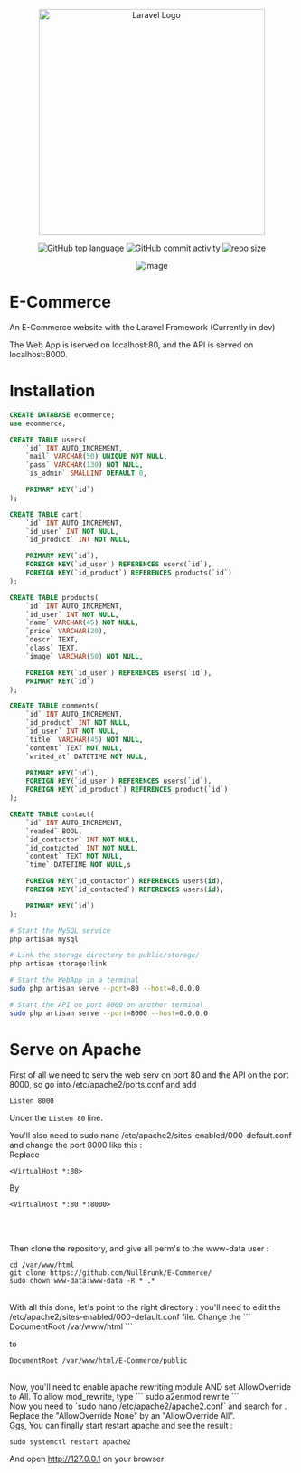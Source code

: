 <div align="center">
  
<a href="https://laravel.com" target="_blank"><img src="https://raw.githubusercontent.com/laravel/art/master/logo-lockup/5%20SVG/2%20CMYK/1%20Full%20Color/laravel-logolockup-cmyk-red.svg" width="400" alt="Laravel Logo"></a>
  
    
![GitHub top language](https://img.shields.io/github/languages/top/NullBrunk/E-Commerce?style=for-the-badge)
![GitHub commit activity](https://img.shields.io/github/commit-activity/m/NullBrunk/E-Commerce?style=for-the-badge)
![repo size](https://img.shields.io/github/repo-size/NullBrunk/E-Commerce?style=for-the-badge)

![image](https://user-images.githubusercontent.com/125673909/236008769-2e900822-be7e-4c74-a87e-bfcc22bd69ec.png)


</div> 

# E-Commerce
An E-Commerce website with the Laravel Framework (Currently in dev)

The Web App is iserved on localhost:80, and the API is served on localhost:8000.


# Installation

```sql
CREATE DATABASE ecommerce;
use ecommerce;

CREATE TABLE users(
    `id` INT AUTO_INCREMENT,
    `mail` VARCHAR(50) UNIQUE NOT NULL,
    `pass` VARCHAR(130) NOT NULL,
    `is_admin` SMALLINT DEFAULT 0,

    PRIMARY KEY(`id`)   
);

CREATE TABLE cart(
    `id` INT AUTO_INCREMENT,
    `id_user` INT NOT NULL,
    `id_product` INT NOT NULL,

    PRIMARY KEY(`id`),
    FOREIGN KEY(`id_user`) REFERENCES users(`id`),
    FOREIGN KEY(`id_product`) REFERENCES products(`id`)
);

CREATE TABLE products(
    `id` INT AUTO_INCREMENT,
    `id_user` INT NOT NULL,
    `name` VARCHAR(45) NOT NULL,
    `price` VARCHAR(20),
    `descr` TEXT,
    `class` TEXT,
    `image` VARCHAR(50) NOT NULL,

    FOREIGN KEY(`id_user`) REFERENCES users(`id`),
    PRIMARY KEY(`id`)
);

CREATE TABLE comments(
    `id` INT AUTO_INCREMENT,
    `id_product` INT NOT NULL, 
    `id_user` INT NOT NULL,
    `title` VARCHAR(45) NOT NULL,
    `content` TEXT NOT NULL,
    `writed_at` DATETIME NOT NULL,

    PRIMARY KEY(`id`),
    FOREIGN KEY(`id_user`) REFERENCES users(`id`),
    FOREIGN KEY(`id_product`) REFERENCES product(`id`)
);

CREATE TABLE contact(
    `id` INT AUTO_INCREMENT,
    `readed` BOOL,
    `id_contactor` INT NOT NULL,
    `id_contacted` INT NOT NULL,
    `content` TEXT NOT NULL,
    `time` DATETIME NOT NULL,s

    FOREIGN KEY(`id_contactor`) REFERENCES users(id),
    FOREIGN KEY(`id_contacted`) REFERENCES users(id),

    PRIMARY KEY(`id`)
);

```

```bash
# Start the MySQL service
php artisan mysql

# Link the storage directory to public/storage/
php artisan storage:link

# Start the WebApp in a terminal
sudo php artisan serve --port=80 --host=0.0.0.0

# Start the API on port 8000 on another terminal
sudo php artisan serve --port=8000 --host=0.0.0.0
```

# Serve on Apache

First of all we need to serv the web serv on port 80 and the API on the port 8000, so go into /etc/apache2/ports.conf and add 
```
Listen 8000
```
Under the `Listen 80` line.

You'll also need to sudo nano /etc/apache2/sites-enabled/000-default.conf and change the port 8000 like this :
<br>
Replace
```
<VirtualHost *:80>
```
By 
```
<VirtualHost *:80 *:8000>
```
<br>
<br>

Then clone the repository, and give all perm's to the www-data user :
<br>
```
cd /var/www/html
git clone https://github.com/NullBrunk/E-Commerce/
sudo chown www-data:www-data -R * .*
```
<br>
With all this done, let's point to the right directory : you'll need to edit the /etc/apache2/sites-enabled/000-default.conf file. Change the 
```
DocumentRoot /var/www/html
``` 

to

``` 
DocumentRoot /var/www/html/E-Commerce/public
```
<br>
Now, you'll need to enable apache rewriting module AND set AllowOverride to All.
To allow mod_rewrite, type
```
sudo a2enmod rewrite 
```
<br>
Now you need to `sudo nano /etc/apache2/apache2.conf` and search for <Directory /var/www/>.
Replace the "AllowOverride None" by an "AllowOverride All".

<br>
Ggs, You can finally start restart apache and see the result :

```
sudo systemctl restart apache2
```
And open http://127.0.0.1 on your browser